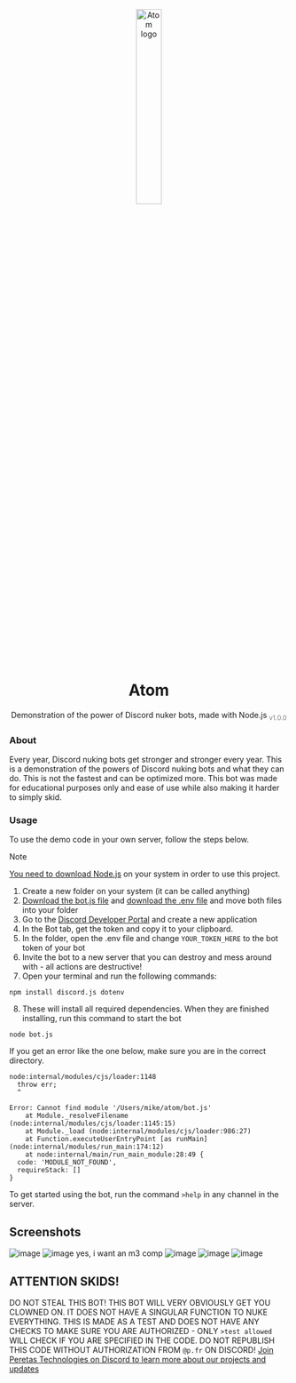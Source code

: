 <div align="center">
  <img src="https://github.com/user-attachments/assets/33f2a405-5a7e-4cd8-8308-0163c1902408" alt="Atom logo" style="width:30%;">
  <h1>Atom</h1>
  <p>Demonstration of the power of Discord nuker bots, made with Node.js
  <sub style="font-size:smaller;color:grey;">v1.0.0</sub>
</div>


### About
Every year, Discord nuking bots get stronger and stronger every year. This is a demonstration of the powers of Discord nuking bots and what they can do. This is not the fastest and can be optimized more. This bot was made for educational purposes only and ease of use while also making it harder to simply skid.

### Usage
To use the demo code in your own server, follow the steps below.

> [!NOTE]
> [You need to download Node.js](https://nodejs.org/) on your system in order to use this project.

1. Create a new folder on your system (it can be called anything)
2. [Download the bot.js file](https://github.com/peretashacking/atom/blob/main/src/bot.js) and [download the .env file](https://github.com/peretashacking/atom/blob/main/src/.env) and move both files into your folder
3. Go to the [Discord Developer Portal](https://discord.com/developers/applications) and create a new application
4. In the Bot tab, get the token and copy it to your clipboard.
5. In the folder, open the .env file and change `YOUR_TOKEN_HERE` to the bot token of your bot
6. Invite the bot to a new server that you can destroy and mess around with - all actions are destructive!
7. Open your terminal and run the following commands:
```node
npm install discord.js dotenv
```
8. These will install all required dependencies. When they are finished installing, run this command to start the bot
```node
node bot.js
```

If you get an error like the one below, make sure you are in the correct directory.
```node
node:internal/modules/cjs/loader:1148
  throw err;
  ^

Error: Cannot find module '/Users/mike/atom/bot.js'
    at Module._resolveFilename (node:internal/modules/cjs/loader:1145:15)
    at Module._load (node:internal/modules/cjs/loader:986:27)
    at Function.executeUserEntryPoint [as runMain] (node:internal/modules/run_main:174:12)
    at node:internal/main/run_main_module:28:49 {
  code: 'MODULE_NOT_FOUND',
  requireStack: []
}
```

To get started using the bot, run the command `>help` in any channel in the server.

## Screenshots
![image](https://github.com/user-attachments/assets/4e9f4b5d-b0d9-47e6-bf51-b1f85886a1fd)
![image](https://github.com/user-attachments/assets/75b450b5-e5b8-4b3b-a195-a6a4fa4ded0d) yes, i want an m3 comp
![image](https://github.com/user-attachments/assets/1e69f2af-022c-4f71-88cf-ee2820d23dfd)
![image](https://github.com/user-attachments/assets/87e69819-113e-49a6-b393-8d39df94df1d)
![image](https://github.com/user-attachments/assets/40563287-9bcf-475e-9516-b0c341033d9f)


## ATTENTION SKIDS!
DO NOT STEAL THIS BOT! THIS BOT WILL VERY OBVIOUSLY GET YOU CLOWNED ON. IT DOES NOT HAVE A SINGULAR FUNCTION TO NUKE EVERYTHING. THIS IS MADE AS A TEST AND DOES NOT HAVE ANY CHECKS TO MAKE SURE YOU ARE AUTHORIZED - ONLY `>test allowed` WILL CHECK IF YOU ARE SPECIFIED IN THE CODE. DO NOT REPUBLISH THIS CODE WITHOUT AUTHORIZATION FROM `@p.fr` ON DISCORD! [Join Peretas Technologies on Discord to learn more about our projects and updates](https://discord.gg/peretas)
